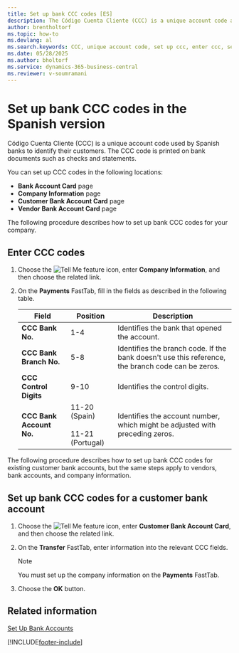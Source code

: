 ```yaml
---
title: Set up bank CCC codes [ES]
description: The Código Cuenta Cliente (CCC) is a unique account code assigned by Spanish banks to customer accounts, appearing on documents, such as checks and statements.
author: brentholtorf
ms.topic: how-to
ms.devlang: al
ms.search.keywords: CCC, unique account code, set up ccc, enter ccc, set up bank codes, bank codes, Spanish version
ms.date: 05/28/2025
ms.author: bholtorf
ms.service: dynamics-365-business-central
ms.reviewer: v-soumramani
---
```


# Set up bank CCC codes in the Spanish version

Código Cuenta Cliente (CCC) is a unique account code used by Spanish banks to identify their customers. The CCC code is printed on bank documents such as checks and statements.  

You can set up CCC codes in the following locations:  

- **Bank Account Card** page  
- **Company Information** page  
- **Customer Bank Account Card** page  
- **Vendor Bank Account Card** page  

The following procedure describes how to set up bank CCC codes for your company.  

## Enter CCC codes  

1. Choose the ![Tell Me feature](../../media/ui-search/search_small.png "Tell me what you want to do") icon, enter **Company Information**, and then choose the related link.  
1. On the **Payments** FastTab, fill in the fields as described in the following table.  

    |Field           |Position |Description                            |  
    |----------------|---------|---------------------------------------|  
    |**CCC Bank No.**|1-4|Identifies the bank that opened the account.|  
    |**CCC Bank Branch No.**|5-8|Identifies the branch code. If the bank doesn't use this reference, the branch code can be zeros.|  
    |**CCC Control Digits**|9-10|Identifies the control digits.|  
    |**CCC Bank Account No.**|11-20 (Spain)<br><br/> 11-21 (Portugal)|Identifies the account number, which might be adjusted with preceding zeros.|  

The following procedure describes how to set up bank CCC codes for existing customer bank accounts, but the same steps apply to vendors, bank accounts, and company information.  

## Set up bank CCC codes for a customer bank account  

1. Choose the ![Tell Me feature](../../media/ui-search/search_small.png "Tell me what you want to do") icon, enter **Customer Bank Account Card**, and then choose the related link.  
1. On the **Transfer** FastTab, enter information into the relevant CCC fields.  

    > [!NOTE]  
    > You must set up the company information on the **Payments** FastTab.  

1. Choose the **OK** button.  

## Related information

[Set Up Bank Accounts](../../bank-how-setup-bank-accounts.md) 

[!INCLUDE[footer-include](../../includes/footer-banner.md)]
